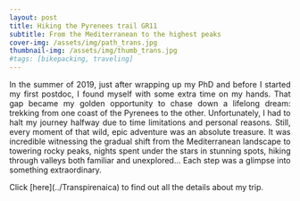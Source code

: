 ```yaml
---
layout: post
title: Hiking the Pyrenees trail GR11
subtitle: From the Mediterranean to the highest peaks
cover-img: /assets/img/path_trans.jpg
thumbnail-img: /assets/img/thumb_trans.jpg
#tags: [bikepacking, traveling]
---
```


<p align="justify"> In the summer of 2019, just after wrapping up my PhD and before I started my first postdoc, I found myself with some extra time on my hands. That gap became my golden opportunity to chase down a lifelong dream: trekking from one coast of the Pyrenees to the other. Unfortunately, I had to halt my journey halfway due to time limitations and personal reasons. Still, every moment of that wild, epic adventure was an absolute treasure. It was incredible witnessing the gradual shift from the Mediterranean landscape to towering rocky peaks, nights spent under the stars in stunning spots, hiking through valleys both familiar and unexplored... Each step was a glimpse into something extraordinary. </p> Click [here](../Transpirenaica) to find out all the details about my trip.
